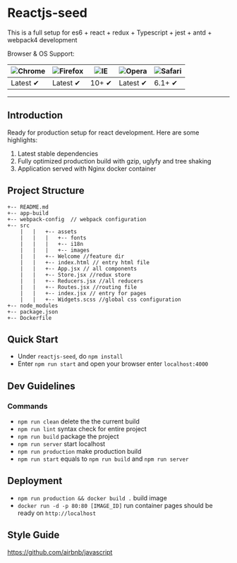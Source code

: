 # Reactjs-seed

This is a full setup for es6 + react + redux + Typescript + jest + antd + webpack4 development

Browser & OS Support:

| ![Chrome](https://cdnjs.cloudflare.com/ajax/libs/browser-logos/39.1.1/chrome/chrome_48x48.png) | ![Firefox](https://cdnjs.cloudflare.com/ajax/libs/browser-logos/39.1.1/firefox/firefox_48x48.png) | ![IE](https://cdnjs.cloudflare.com/ajax/libs/browser-logos/39.1.1/archive/internet-explorer_9-11/internet-explorer_9-11_48x48.png) | ![Opera](https://cdnjs.cloudflare.com/ajax/libs/browser-logos/39.1.1/opera/opera_48x48.png) | ![Safari](https://cdnjs.cloudflare.com/ajax/libs/browser-logos/39.1.1/safari/safari_48x48.png) |
| ---------------------------------------------------------------------------------------------- | ------------------------------------------------------------------------------------------------- | ---------------------------------------------------------------------------------------------------------------------------------- | ------------------------------------------------------------------------------------------- | ---------------------------------------------------------------------------------------------- |
| Latest ✔                                                                                       | Latest ✔                                                                                          | 10+ ✔                                                                                                                              | Latest ✔                                                                                    | 6.1+ ✔                                                                                         |

---

## Introduction

Ready for production setup for react development. Here are some highlights:

1. Latest stable dependencies
2. Fully optimized production build with gzip, uglyfy and tree shaking
3. Application served with Nginx docker container

## Project Structure

```
+-- README.md
+-- app-build
+-- webpack-config  // webpack configuration
+-- src
    |   |   +-- assets
    |   |   |   +-- fonts
    |   |   |   +-- i18n
    |   |   |   +-- images
    |   |   +-- Welcome //feature dir
    |   |   +-- index.html // entry html file
    |   |   +-- App.jsx // all components
    |   |   +-- Store.jsx //redux store
    |   |   +-- Reducers.jsx //all reducers
    |   |   +-- Routes.jsx //routing file
    |   |   +-- index.jsx // entry for pages
    |   |   +-- Widgets.scss //global css configuration
+-- node_modules
+-- package.json
+-- Dockerfile
```

## Quick Start

-   Under `reactjs-seed`, do `npm install`
-   Enter `npm run start` and open your browser enter `localhost:4000`

## Dev Guidelines

### Commands

-   `npm run clean` delete the the current build
-   `npm run lint` syntax check for entire project
-   `npm run build` package the project
-   `npm run server` start localhost
-   `npm run production` make production build
-   `npm run start` equals to `npm run build` and `npm run server`

## Deployment

-   `npm run production && docker build .` build image
-   `docker run -d -p 80:80 [IMAGE_ID]` run container
    pages should be ready on `http://localhost`

## Style Guide

https://github.com/airbnb/javascript
